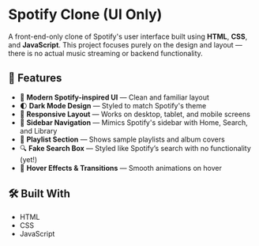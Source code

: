 # Spotify Clone (UI Only)

A front-end-only clone of Spotify's user interface built using **HTML**, **CSS**, and **JavaScript**. This project focuses purely on the design and layout — there is no actual music streaming or backend functionality.


## 🚀 Features

- 🎵 **Modern Spotify-inspired UI** — Clean and familiar layout
- 🌓 **Dark Mode Design** — Styled to match Spotify's theme
- 📱 **Responsive Layout** — Works on desktop, tablet, and mobile screens
- 🧭 **Sidebar Navigation** — Mimics Spotify's sidebar with Home, Search, and Library
- 📂 **Playlist Section** — Shows sample playlists and album covers
- 🔍 **Fake Search Box** — Styled like Spotify’s search with no functionality (yet!)
- 🎨 **Hover Effects & Transitions** — Smooth animations on hover


## 🛠️ Built With

- HTML
- CSS
- JavaScript
